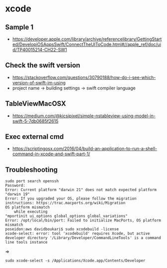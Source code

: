 # xcode


## Sample 1
* https://developer.apple.com/library/archive/referencelibrary/GettingStarted/DevelopiOSAppsSwift/ConnectTheUIToCode.html#//apple_ref/doc/uid/TP40015214-CH22-SW1

## Check the swift version
* https://stackoverflow.com/questions/30790188/how-do-i-see-which-version-of-swift-im-using
* project name -> building settings -> swift compiler language


## TableViewMacOSX
* https://medium.com/@kicsipixel/simple-nstableview-using-model-in-swift-5-7db0685f2615


## Exec external cmd
* https://scriptingosx.com/2016/04/build-an-application-to-run-a-shell-command-in-xcode-and-swift-part-1/

## Troubleshooting
```
sudo port search openssh
Password:
Error: Current platform "darwin 21" does not match expected platform "darwin 19"
Error: If you upgraded your OS, please follow the migration instructions: https://trac.macports.org/wiki/Migration
OS platform mismatch
    while executing
"mportinit ui_options global_options global_variations"
Error: /opt/local/bin/port: Failed to initialize MacPorts, OS platform mismatch
poseidon:aws davidboukari$ sudo xcodebuild -license
xcode-select: error: tool 'xcodebuild' requires Xcode, but active developer directory '/Library/Developer/CommandLineTools' is a command line tools instance
```
=>
```
sudo xcode-select -s /Applications/Xcode.app/Contents/Developer
```
